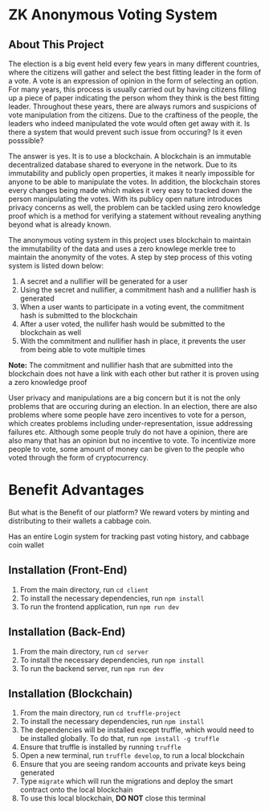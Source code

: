 # ZK Anonymous Voting System

## About This Project
The election is a big event held every few years in many different countries, where the citizens will gather and select the best fitting leader in the form of a vote. A vote is an expression of opinion in the form of selecting an option. For many years, this process is usually carried out by having citizens filling up a piece of paper indicating the person whom they think is the best fitting leader. Throughout these years, there are always rumors and suspicions of vote manipulation from the citizens. Due to the craftiness of the people, the leaders who indeed manipulated the vote would often get away with it. Is there a system that would prevent such issue from occuring? Is it even posssible?   

The answer is yes. It is to use a blockchain. A blockchain is an immutable decentralized database shared to everyone in the network. Due to its immutability and publicly open properties, it makes it nearly impossible for anyone to be able to manipulate the votes. In addition, the blockchain stores every changes being made which makes it very easy to tracked down the person manipulating the votes. With its publicy open nature introduces privacy concerns as well, the problem can be tackled using zero knowledge proof which is a method for verifying a statement without revealing anything beyond what is already known. 

The anonymous voting system in this project uses blockchain to maintain the immutability of the data and uses a zero knowlege merkle tree to maintain the anonymity of the votes. A step by step process of this voting system is listed down below:

1. A secret and a nullifier will be generated for a user
2. Using the secret and nullifier, a commitment hash and a nullifier hash is generated
3. When a user wants to participate in a voting event, the commitment hash is submitted to the blockchain
4. After a user voted, the nullifer hash would be submitted to the blockchain as well
5. With the commitment and nullifier hash in place, it prevents the user from being able to vote multiple times

**Note:** The commitment and nullifier hash that are submitted into the blockchain does not have a link with each other but rather it is proven using a zero knowledge proof

User privacy and manipulations are a big concern but it is not the only problems that are occuring during an election. In an election, there are also problems where some people have zero incentives to vote for a person, which creates problems including under-representation, issue addressing failures etc. Although some people truly do not have a opinion, there are also many that has an opinion but no incentive to vote. To incentivize more people to vote, some amount of money can be given to the people who voted through the form of cryptocurrency. 

# Benefit Advantages
But what is the Benefit of our platform? We reward voters by minting and distributing to their wallets a cabbage coin.

Has an entire Login system for tracking past voting history, and cabbage coin wallet

## Installation (Front-End)
1. From the main directory, run `cd client`
2. To install the necessary dependencies, run `npm install`
3. To run the frontend application, run `npm run dev`

## Installation (Back-End)
1. From the main directory, run `cd server`
2. To install the necessary dependencies, run `npm install`
3. To run the backend server, run `npm run dev`

## Installation (Blockchain)
1. From the main directory, run `cd truffle-project` 
2. To install the necessary dependencies, run `npm install`
3. The dependencies will be installed except truffle, which would need to be installed globally. To do that, run `npm install -g truffle`
4. Ensure that truffle is installed by running `truffle` 
5. Open a new terminal, run `truffle develop`, to run a local blockchain
6. Ensure that you are seeing random accounts and private keys being generated
7. Type `migrate` which will run the migrations and deploy the smart contract onto the local blockchain
8. To use this local blockchain, **DO NOT** close this terminal

